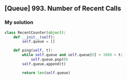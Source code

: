 ## [Queue] 993. Number of Recent Calls

### My solution

```py
class RecentCounter(object):
    def __init__(self):
        self.queue = []

    def ping(self, t):
        while self.queue and self.queue[0] + 3000 < t:
            self.queue.pop(0)
        self.queue.append(t)

        return len(self.queue)
```